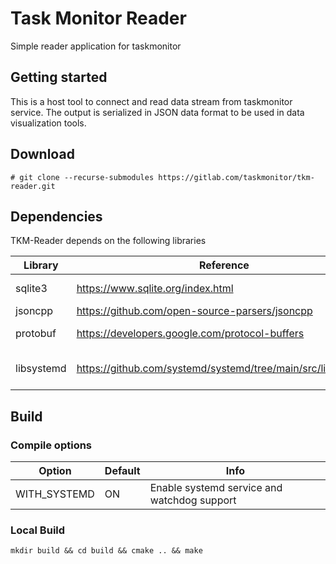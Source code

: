 # Task Monitor Reader
Simple reader application for taskmonitor

## Getting started
This is a host tool to connect and read data stream from taskmonitor service.
The output is serialized in JSON data format to be used in data visualization tools.

## Download
`# git clone --recurse-submodules https://gitlab.com/taskmonitor/tkm-reader.git`

## Dependencies

TKM-Reader depends on the following libraries

| Library | Reference | Info |
| ------ | ------ | ------ |
| sqlite3 | https://www.sqlite.org/index.html | Output sqlite3 database |
| jsoncpp | https://github.com/open-source-parsers/jsoncpp | Emit Json output |
| protobuf | https://developers.google.com/protocol-buffers | Data serialization |
| libsystemd | https://github.com/systemd/systemd/tree/main/src/libsystemd | Optional if WITH_SYSTEMD is ON 

## Build
### Compile options

| Option | Default | Info |
| ------ | ------ | ------ |
| WITH_SYSTEMD | ON | Enable systemd service and watchdog support |

### Local Build
`mkdir build && cd build && cmake .. && make `
